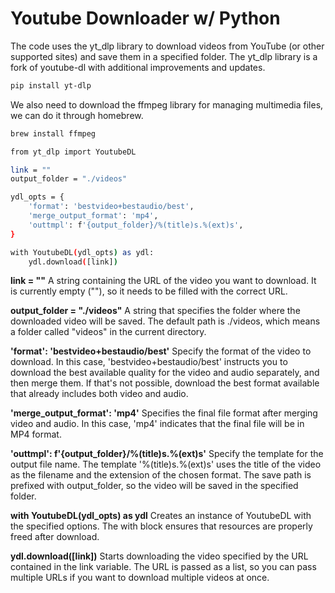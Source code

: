 # Youtube Downloader w/ Python

The code uses the yt_dlp library to download videos from YouTube (or other supported sites) and save them in a specified folder. The yt_dlp library is a fork of youtube-dl with additional improvements and updates.

```bash
pip install yt-dlp
```

We also need to download the ffmpeg library for managing multimedia files, we can do it through homebrew.

```bash
brew install ffmpeg
```

```bash
from yt_dlp import YoutubeDL

link = "" 
output_folder = "./videos" 

ydl_opts = {
    'format': 'bestvideo+bestaudio/best', 
    'merge_output_format': 'mp4', 
    'outtmpl': f'{output_folder}/%(title)s.%(ext)s',
}

with YoutubeDL(ydl_opts) as ydl:
    ydl.download([link])
```

**link = ""** A string containing the URL of the video you want to download. It is currently empty (""), so it needs to be filled with the correct URL.

**output_folder = "./videos"** A string that specifies the folder where the downloaded video will be saved. The default path is ./videos, which means a folder called "videos" in the current directory.

**'format': 'bestvideo+bestaudio/best'** Specify the format of the video to download. In this case, 'bestvideo+bestaudio/best' instructs you to download the best available quality for the video and audio separately, and then merge them. If that's not possible, download the best format available that already includes both video and audio.

**'merge_output_format': 'mp4'** Specifies the final file format after merging video and audio. In this case, 'mp4' indicates that the final file will be in MP4 format.

**'outtmpl': f'{output_folder}/%(title)s.%(ext)s'** Specify the template for the output file name. The template '%(title)s.%(ext)s' uses the title of the video as the filename and the extension of the chosen format. The save path is prefixed with output_folder, so the video will be saved in the specified folder.

**with YoutubeDL(ydl_opts) as ydl** Creates an instance of YoutubeDL with the specified options. The with block ensures that resources are properly freed after download.

**ydl.download([link])** Starts downloading the video specified by the URL contained in the link variable. The URL is passed as a list, so you can pass multiple URLs if you want to download multiple videos at once.